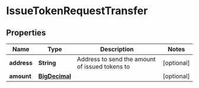 
# IssueTokenRequestTransfer

## Properties
Name | Type | Description | Notes
------------ | ------------- | ------------- | -------------
**address** | **String** | Address to send the amount of issued tokens to |  [optional]
**amount** | [**BigDecimal**](BigDecimal.md) |  |  [optional]



